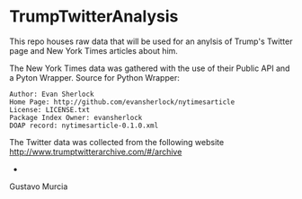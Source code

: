 # TrumpTwitterAnalysis

This repo houses raw data that will be used for an anylsis of Trump's Twitter page and New York Times articles about him.

The New York Times data was gathered with the use of their Public API and a Pyton Wrapper.
Source for Python Wrapper:

    Author: Evan Sherlock
    Home Page: http://github.com/evansherlock/nytimesarticle
    License: LICENSE.txt
    Package Index Owner: evansherlock
    DOAP record: nytimesarticle-0.1.0.xml

The Twitter data was collected from the following website
http://www.trumptwitterarchive.com/#/archive

-
Gustavo Murcia
